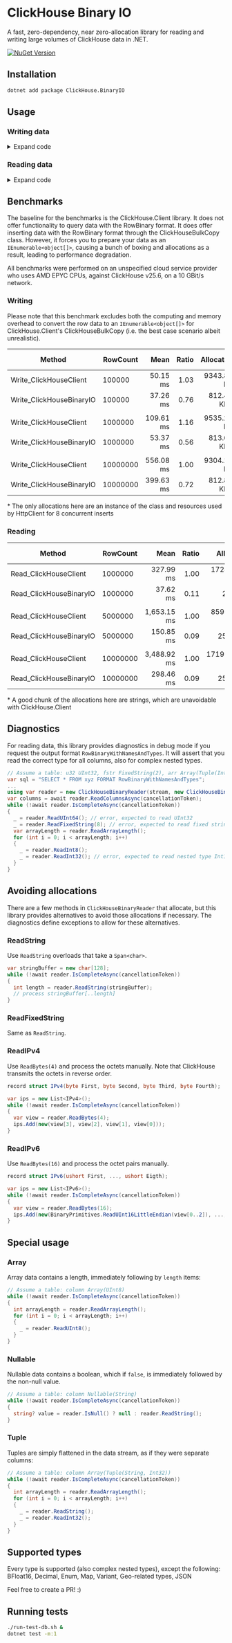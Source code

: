 # ClickHouse Binary IO

A fast, zero-dependency, near zero-allocation library for reading and writing large volumes of ClickHouse data in .NET.

[![NuGet Version](https://img.shields.io/nuget/v/ClickHouse.BinaryIO)](https://www.nuget.org/packages/ClickHouse.BinaryIO/1.0.0)

## Installation

```sh
dotnet add package ClickHouse.BinaryIO
```

## Usage

### Writing data

<details>
<summary>Expand code</summary>

```csharp
class RowHttpContent(Row[] rows) : HttpContent
{
  protected override Task SerializeToStreamAsync(Stream stream, TransportContext? context)
  {
    return SerializeToStreamAsync(stream, context, default);
  }

  protected override async Task SerializeToStreamAsync(Stream stream, TransportContext? context, CancellationToken cancellationToken)
  {
    await using var writer = new ClickHouseBinaryWriter(stream, new ClickHouseBinaryWriterOptions());
    for (int i = 0; i < rows.Length; i++)
    {
      var row = rows[i];
      writer.WriteDate(row.Day);
      writer.WriteString(row.PageUrl);
      writer.WriteUInt16(row.CountryId);
      writer.WriteUInt8(row.BrowserId);
      writer.WriteUInt8(row.DeviceId);
      writer.WriteUInt8(row.OsId);
      writer.WriteUInt64(row.Visits);

      // Flush every once in a while to avoid blocking writes to the underlying stream once the buffer is full
      if ((i % 50_000) != 0)
      {
        await writer.FlushAsync(cancellationToken);
      }
    }
  }

  protected override bool TryComputeLength(out long length)
  {
    length = 0;
    return false;
  }
}

var sql = "INSERT INTO xyz FORMAT RowBinary";
var queryParams = new QueryString().Add("user", "...").Add("password", "...").Add("database", "...").Add("query", sql);

using var request = new HttpRequestMessage(HttpMethod.Post, $"http://localhost:8123{queryParams}");
request.Content = new RowHttpContent(rows);
request.Headers.Accept.Add(new MediaTypeWithQualityHeaderValue("application/octet-stream"));

using var httpClient = new HttpClient();
await httpClient.SendAsync(request, cancellationToken);
```

</details>

### Reading data

<details>
<summary>Expand code</summary>

```csharp
var sql = "SELECT * FROM xyz FORMAT RowBinary";
var queryParams = new QueryString().Add("user", "...").Add("password", "...").Add("database", "...").Add("query", sql);

using var request = new HttpRequestMessage(HttpMethod.Post, $"http://localhost:8123{queryParams}");
request.Headers.Accept.Add(new MediaTypeWithQualityHeaderValue("application/octet-stream"));

using var httpClient = new HttpClient();
using var response = await httpClient.SendAsync(request, HttpCompletionOption.ResponseHeadersRead, cancellationToken);
var stream = await response.Content.ReadAsStreamAsync(cancellationToken);

using var reader = new ClickHouseBinaryReader(stream, new ClickHouseBinaryReaderOptions());
var rows = new List<Row>();
while (!await reader.IsCompleteAsync(cancellationToken))
{
  rows.Add(new Row()
  {
    Day = reader.ReadDate(),
    PageUrl = reader.ReadString(),
    CountryId = reader.ReadUInt16(),
    BrowserId = reader.ReadUInt8(),
    DeviceId = reader.ReadUInt8(),
    OsId = reader.ReadUInt8(),
    Visits = reader.ReadUInt64(),
  });
}
```

It's important to use `HttpCompletionOption.ResponseHeadersRead` to stream the response rather than buffer it as a whole in-memory.

</details>

## Benchmarks

The baseline for the benchmarks is the ClickHouse.Client library. It does not offer functionality to query data with the
RowBinary format. It does offer inserting data with the RowBinary format through the ClickHouseBulkCopy class. However,
it forces you to prepare your data as an `IEnumerable<object[]>`, causing a bunch of boxing and allocations as a result,
leading to performance degradation.

All benchmarks were performed on an unspecified cloud service provider who uses AMD EPYC CPUs, against ClickHouse v25.6, on a 10 GBit/s network.

### Writing

Please note that this benchmark excludes both the computing and memory overhead to convert the row data to an
`IEnumerable<object[]>` for ClickHouse.Client's ClickHouseBulkCopy (i.e. the best case scenario albeit unrealistic).

| Method                   | RowCount | Mean      | Ratio | Allocated   | Alloc Ratio |
|------------------------- |--------- |----------:|------:|------------:|------------:|
| Write_ClickHouseClient   | 100000   |  50.15 ms |  1.03 | 9343.83 KB  |        1.00 |
| Write_ClickHouseBinaryIO | 100000   |  37.26 ms |  0.76 |  812.48 KB* |        0.09 |
|                          |          |           |       |             |             |
| Write_ClickHouseClient   | 1000000  | 109.61 ms |  1.16 | 9535.29 KB  |        1.00 |
| Write_ClickHouseBinaryIO | 1000000  |  53.37 ms |  0.56 |  813.07 KB* |        0.09 |
|                          |          |           |       |             |             |
| Write_ClickHouseClient   | 10000000 | 556.08 ms |  1.00 | 9304.19 KB  |        1.00 |
| Write_ClickHouseBinaryIO | 10000000 | 399.63 ms |  0.72 |  812.83 KB* |        0.09 |

\* The only allocations here are an instance of the class and resources used by HttpClient for 8 concurrent inserts

### Reading

| Method                  | RowCount | Mean        | Ratio | Allocated      | Alloc Ratio |
|------------------------ |--------- |------------:|------:|---------------:|------------:|
| Read_ClickHouseClient   | 1000000  |   327.99 ms |  1.00 |  172400.84 KB* |       1.000 |
| Read_ClickHouseBinaryIO | 1000000  |    37.62 ms |  0.11 |       25.3 KB  |       0.000 |
|                         |          |             |       |                |             |
| Read_ClickHouseClient   | 5000000  | 1,653.15 ms |  1.00 |  859901.87 KB* |       1.000 |
| Read_ClickHouseBinaryIO | 5000000  |   150.85 ms |  0.09 |      25.31 KB  |       0.000 |
|                         |          |             |       |                |             |
| Read_ClickHouseClient   | 10000000 | 3,488.92 ms |  1.00 | 1719275.91 KB* |       1.000 |
| Read_ClickHouseBinaryIO | 10000000 |   298.46 ms |  0.09 |      25.31 KB  |       0.000 |

\* A good chunk of the allocations here are strings, which are unavoidable with ClickHouse.Client

## Diagnostics

For reading data, this library provides diagnostics in debug mode if you request the output format `RowBinaryWithNamesAndTypes`.
It will assert that you read the correct type for all columns, also for complex nested types.

```csharp
// Assume a table: u32 UInt32, fstr FixedString(2), arr Array(Tuple(Int8, Int16))
var sql = "SELECT * FROM xyz FORMAT RowBinaryWithNamesAndTypes";
...
using var reader = new ClickHouseBinaryReader(stream, new ClickHouseBinaryReaderOptions());
var columns = await reader.ReadColumnsAsync(cancellationToken);
while (!await reader.IsCompleteAsync(cancellationToken))
{
  _ = reader.ReadUInt64(); // error, expected to read UInt32
  _ = reader.ReadFixedString(8); // error, expected to read fixed string with length 2, not 8
  var arrayLength = reader.ReadArrayLength();
  for (int i = 0; i < arrayLength; i++)
  {
    _ = reader.ReadInt8();
    _ = reader.ReadInt32(); // error, expected to read nested type Int16
  }
}
```

## Avoiding allocations

There are a few methods in `ClickHouseBinaryReader` that allocate, but this library provides alternatives to avoid
those allocations if necessary. The diagnostics define exceptions to allow for these alternatives.

### ReadString

Use `ReadString` overloads that take a `Span<char>`.
```csharp
var stringBuffer = new char[128];
while (!await reader.IsCompleteAsync(cancellationToken))
{
  int length = reader.ReadString(stringBuffer);
  // process stringBuffer[..length]
}
```

### ReadFixedString

Same as `ReadString`.

### ReadIPv4

Use `ReadBytes(4)` and process the octets manually. Note that ClickHouse transmits the octets in reverse order.
```csharp
record struct IPv4(byte First, byte Second, byte Third, byte Fourth);

var ips = new List<IPv4>();
while (!await reader.IsCompleteAsync(cancellationToken))
{
  var view = reader.ReadBytes(4);
  ips.Add(new(view[3], view[2], view[1], view[0]));
}
```

### ReadIPv6

Use `ReadBytes(16)` and process the octet pairs manually.

```csharp
record struct IPv6(ushort First, ..., ushort Eigth);

var ips = new List<IPv6>();
while (!await reader.IsCompleteAsync(cancellationToken))
{
  var view = reader.ReadBytes(16);
  ips.Add(new(BinaryPrimitives.ReadUInt16LittleEndian(view[0..2]), ..., BinaryPrimitives.ReadUInt16LittleEndian(view[14..16])));
}
```

## Special usage

### Array

Array data contains a length, immediately following by `length` items:

```csharp
// Assume a table: column Array(UInt8)
while (!await reader.IsCompleteAsync(cancellationToken))
{
  int arrayLength = reader.ReadArrayLength();
  for (int i = 0; i < arrayLength; i++)
  {
    _ = reader.ReadUInt8();
  }
}
```

### Nullable

Nullable data contains a boolean, which if `false`, is immediately followed by the non-null value.

```csharp
// Assume a table: column Nullable(String)
while (!await reader.IsCompleteAsync(cancellationToken))
{
  string? value = reader.IsNull() ? null : reader.ReadString();
}
```

### Tuple

Tuples are simply flattened in the data stream, as if they were separate columns:

```csharp
// Assume a table: column Array(Tuple(String, Int32))
while (!await reader.IsCompleteAsync(cancellationToken))
{
  int arrayLength = reader.ReadArrayLength();
  for (int i = 0; i < arrayLength; i++)
  {
    _ = reader.ReadString();
    _ = reader.ReadInt32();
  }
}
```

## Supported types

Every type is supported (also complex nested types), except the following: BFloat16, Decimal, Enum, Map, Variant, Geo-related types, JSON

Feel free to create a PR! :)

## Running tests

```sh
./run-test-db.sh &
dotnet test -m:1
```